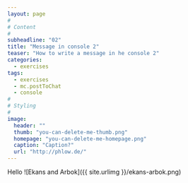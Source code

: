 ```yaml
---
layout: page
#
# Content
#
subheadline: "02"
title: "Message in console 2"
teaser: "How to write a message in he console 2"
categories:
  - exercises
tags:
  - exercises
  - mc.postToChat
  - console
#
# Styling
#
image:
  header: ""
  thumb: "you-can-delete-me-thumb.png"
  homepage: "you-can-delete-me-homepage.png"
  caption: "Caption?"
  url: "http://phlow.de/"
---
```




Hello
![Ekans and Arbok]({{ site.urlimg }}/ekans-arbok.png)